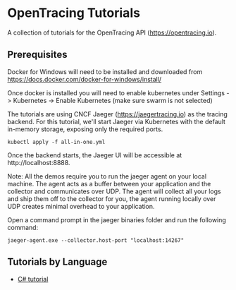 # OpenTracing Tutorials

A collection of tutorials for the OpenTracing API (https://opentracing.io).

## Prerequisites

Docker for Windows will need to be installed and downloaded from https://docs.docker.com/docker-for-windows/install/

Once docker is installed you will need to enable kubernetes under Settings -> Kubernetes -> Enable Kubernetes (make sure swarm is not selected)

The tutorials are using CNCF Jaeger (https://jaegertracing.io) as the tracing backend.
For this tutorial, we'll start Jaeger via Kubernetes with the default in-memory storage, exposing only the required ports. 

```
kubectl apply -f all-in-one.yml
```

Once the backend starts, the Jaeger UI will be accessible at http://localhost:8888.

Note: All the demos require you to run the jaeger agent on your local machine. The agent acts as a buffer between your application and the collector and communicates over UDP. The agent will collect all your logs and ship them off to the collector for you, the agent running locally over UDP creates minimal overhead to your application.

Open a command prompt in the jaeger binaries folder and run the following command:
```
jaeger-agent.exe --collector.host-port "localhost:14267"
```


## Tutorials by Language

  * [C# tutorial](./csharp/)
